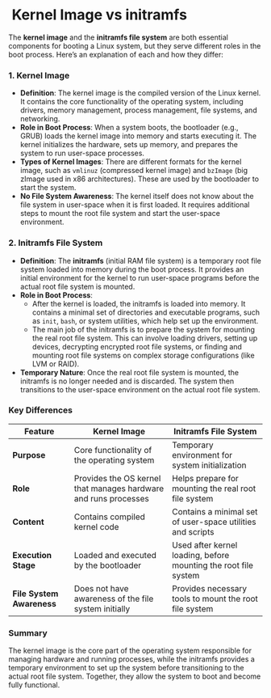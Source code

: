#  Kernel Image vs initramfs

The **kernel image** and the **initramfs file system** are both essential components for booting a Linux system, but they serve different roles in the boot process. Here’s an explanation of each and how they differ:

### 1. **Kernel Image**

- **Definition**: The kernel image is the compiled version of the Linux kernel. It contains the core functionality of the operating system, including drivers, memory management, process management, file systems, and networking.
- **Role in Boot Process**: When a system boots, the bootloader (e.g., GRUB) loads the kernel image into memory and starts executing it. The kernel initializes the hardware, sets up memory, and prepares the system to run user-space processes.
- **Types of Kernel Images**: There are different formats for the kernel image, such as `vmlinuz` (compressed kernel image) and `bzImage` (big zImage used in x86 architectures). These are used by the bootloader to start the system.
- **No File System Awareness**: The kernel itself does not know about the file system in user-space when it is first loaded. It requires additional steps to mount the root file system and start the user-space environment.

### 2. **Initramfs File System**

- **Definition**: The **initramfs** (initial RAM file system) is a temporary root file system loaded into memory during the boot process. It provides an initial environment for the kernel to run user-space programs before the actual root file system is mounted.
- **Role in Boot Process**:
    - After the kernel is loaded, the initramfs is loaded into memory. It contains a minimal set of directories and executable programs, such as `init`, `bash`, or system utilities, which help set up the environment.
    - The main job of the initramfs is to prepare the system for mounting the real root file system. This can involve loading drivers, setting up devices, decrypting encrypted root file systems, or finding and mounting root file systems on complex storage configurations (like LVM or RAID).
- **Temporary Nature**: Once the real root file system is mounted, the initramfs is no longer needed and is discarded. The system then transitions to the user-space environment on the actual root file system.

### Key Differences

| Feature                  | Kernel Image                                      | Initramfs File System                              |
|--------------------------|---------------------------------------------------|---------------------------------------------------|
| **Purpose**              | Core functionality of the operating system        | Temporary environment for system initialization    |
| **Role**                 | Provides the OS kernel that manages hardware and runs processes | Helps prepare for mounting the real root file system |
| **Content**              | Contains compiled kernel code                     | Contains a minimal set of user-space utilities and scripts |
| **Execution Stage**      | Loaded and executed by the bootloader             | Used after kernel loading, before mounting the root file system |
| **File System Awareness**| Does not have awareness of the file system initially | Provides necessary tools to mount the root file system |

### Summary

The kernel image is the core part of the operating system responsible for managing hardware and running processes, while the initramfs provides a temporary environment to set up the system before transitioning to the actual root file system. Together, they allow the system to boot and become fully functional.
